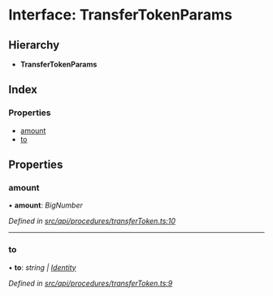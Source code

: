 # Interface: TransferTokenParams

## Hierarchy

* **TransferTokenParams**

## Index

### Properties

* [amount](_src_api_procedures_transfertoken_.transfertokenparams.md#amount)
* [to](_src_api_procedures_transfertoken_.transfertokenparams.md#to)

## Properties

###  amount

• **amount**: *BigNumber*

*Defined in [src/api/procedures/transferToken.ts:10](https://github.com/PolymathNetwork/polymesh-sdk/blob/2aa4a44/src/api/procedures/transferToken.ts#L10)*

___

###  to

• **to**: *string | [Identity](../classes/_src_api_entities_identity_index_.identity.md)*

*Defined in [src/api/procedures/transferToken.ts:9](https://github.com/PolymathNetwork/polymesh-sdk/blob/2aa4a44/src/api/procedures/transferToken.ts#L9)*
